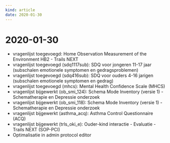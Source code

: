 ```yaml
---
kind: article
date: 2020-01-30
---
```


# 2020-01-30

* vragenlijst toegevoegd: Home Observation Measurement of the Environment HB2 - Trails NEXT
* vragenlijst toegevoegd (sdq1117sub): SDQ voor jongeren 11-17 jaar (subschalen emotionele symptomen en gedragsproblemen)
* vragenlijst toegevoegd (sdq416sub): SDQ voor ouders 4-16 jarigen (subschalen emotionele symptomen en gedrag)
* vragenlijst toegevoegd (mhcs): Mental Health Confidence Scale (MHCS)
* vragenlijst bijgewerkt (ob_smi_124): Schema Mode Inventory (versie 1) - Schematherapie en Depressie onderzoek
* vragenlijst bijgewerkt (ob_smi_118): Schema Mode Inventory (versie 1) - Schematherapie en Depressie onderzoek
* vragenlijst bijgewerkt (asthma_acq): Asthma Control Questionnaire (ACQ)
* vragenlijst bijgewerkt (trls_oki_e): Ouder-kind interactie - Evaluatie - Trails NEXT (SOP-PCI)
* Optimalisatie in admin protocol editor

